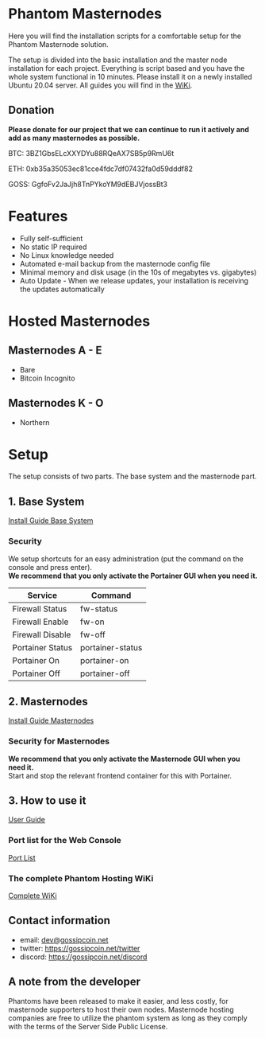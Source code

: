 # Phantom Masternodes

Here you will find the installation scripts for a comfortable setup for the Phantom Masternode solution.

The setup is divided into the basic installation and the master node installation for each project. Everything is script based and you have the whole system functional in 10 minutes.
Please install it on a newly installed Ubuntu 20.04 server. All guides you will find in the [WiKi](https://gossip.freshdesk.com/support/solutions/43000367536).

## Donation

**Please donate for our project that we can continue to run it actively and add as many masternodes as possible.**

BTC: 3BZ1GbsELcXXYDYu88RQeAX7SB5p9RmU6t

ETH: 0xb35a35053ec81cce4fdc7df07432fa0d59dddf82

GOSS: GgfoFv2JaJjh8TnPYkoYM9dEBJVjossBt3

# Features

* Fully self-sufficient
* No static IP required
* No Linux knowledge needed
* Automated e-mail backup from the masternode config file
* Minimal memory and disk usage (in the 10s of megabytes vs. gigabytes)
* Auto Update - When we release updates, your installation is receiving the updates automatically

# Hosted Masternodes

## Masternodes A - E

* Bare
* Bitcoin Incognito

## Masternodes K - O

* Northern

# Setup

The setup consists of two parts. The base system and the masternode part.

## 1. Base System

[Install Guide Base System](https://gossip.freshdesk.com/a/solutions/articles/43000587001)

### Security

We setup shortcuts for an easy administration (put the command on the console and press enter).<br/>
**We recommend that you only activate the Portainer GUI when you need it.**

|Service          |Command         |
|-----------------|----------------|
|Firewall Status  |fw-status       |
|Firewall Enable  |fw-on           |
|Firewall Disable |fw-off          |
|Portainer Status |portainer-status|
|Portainer On     |portainer-on    |
|Portainer Off    |portainer-off   |

## 2. Masternodes

[Install Guide Masternodes](https://gossip.freshdesk.com/a/solutions/articles/43000587002)

### Security for Masternodes

**We recommend that you only activate the Masternode GUI when you need it.**<br>
Start and stop the relevant frontend container for this with Portainer.

## 3. How to use it

[User Guide](https://gossip.freshdesk.com/support/solutions/folders/43000571129)

### Port list for the Web Console

[Port List](https://gossip.freshdesk.com/support/solutions/articles/43000587008-ports-for-the-web-gui)

### The complete Phantom Hosting WiKi

[Complete WiKi](https://gossip.freshdesk.com/support/solutions/43000367536)

## Contact information

* email: dev@gossipcoin.net
* twitter: https://gossipcoin.net/twitter
* discord: https://gossipcoin.net/discord

## A note from the developer

Phantoms have been released to make it easier, and less costly, for masternode supporters to host their own nodes. Masternode hosting companies are free to utilize the phantom system as long as they comply with the terms of the Server Side Public License. 
